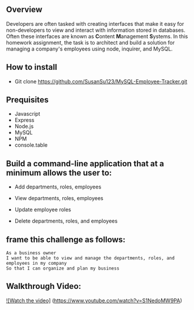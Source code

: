 ## Overview

Developers are often tasked with creating interfaces that make it easy for non-developers to view and interact with information stored in databases. Often these interfaces are known as **C**ontent **M**anagement **S**ystems. In this homework assignment, the task is to architect and build a solution for managing a company's employees using node, inquirer, and MySQL.

## How to install

* Git clone https://github.com/SusanSu123/MySQL-Employee-Tracker.git

## Prequisites

*  Javascript
*  Express
*  Node.js
*  MySQL
*  NPM
* console.table

## Build a command-line application that at a minimum allows the user to:

  * Add departments, roles, employees

  * View departments, roles, employees

  * Update employee roles

  * Delete departments, roles, and employees

 

## frame this challenge as follows:

```
As a business owner
I want to be able to view and manage the departments, roles, and employees in my company
So that I can organize and plan my business

```


## Walkthrough Video: 



[![Watch the video]](https://www.youtube.com/watch?v=S1NedoMW9PA)  (https://www.youtube.com/watch?v=S1NedoMW9PA)



